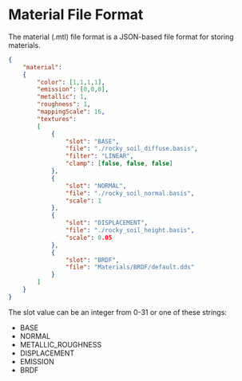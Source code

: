 # Material File Format #
The material (.mtl) file format is a JSON-based file format for storing materials.

```json
{
	"material":
	{
		"color": [1,1,1,1],
		"emission": [0,0,0],
		"metallic": 1,
		"roughness": 1,
		"mappingScale": 16,
		"textures":
		[
			{
				"slot": "BASE",
				"file": "./rocky_soil_diffuse.basis",
				"filter": "LINEAR",
				"clamp": [false, false, false]
			},
			{
				"slot": "NORMAL",
				"file": "./rocky_soil_normal.basis",
				"scale": 1
			},
			{
				"slot": "DISPLACEMENT",
				"file": "./rocky_soil_height.basis",
				"scale": 0.05
			},
			{
				"slot": "BRDF",
				"file": "Materials/BRDF/default.dds"
			}
		]
	}
}
```
The slot value can be an integer from 0-31 or one of these strings:
- BASE
- NORMAL
- METALLIC_ROUGHNESS
- DISPLACEMENT
- EMISSION
- BRDF
